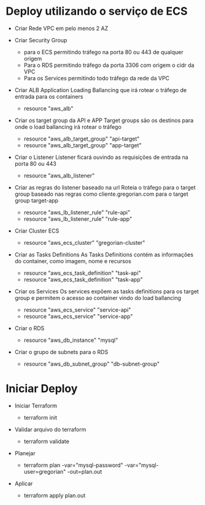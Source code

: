 # Deploy utilizando o serviço de ECS

- Criar Rede VPC em pelo menos 2 AZ

- Criar Security Group
  * para o ECS permitindo tráfego na porta 80 ou 443 de qualquer origem
  * Para o RDS permitindo tráfego da porta 3306 com origem o cidr da VPC
  * Para os Services permitindo todo tráfego da rede da VPC

- Criar ALB
Application Loading Ballancing que irá rotear o tráfego de entrada para os containers
  * resource "aws_alb"

- Criar os target group da API e APP
Target groups são os destinos para onde o load ballancing irá rotear o tráfego
  * resource "aws_alb_target_group" "api-target"
  * resource "aws_alb_target_group" "app-target"

- Criar o Listener
Listener ficará ouvindo as requisições de entrada na porta 80 ou 443
  * resource "aws_alb_listener"

- Criar as regras do listener baseado na url
Roteia o tráfego para o target group baseado nas regras como cliente.gregorian.com para o target group target-app
  * resource "aws_lb_listener_rule" "rule-api" 
  * resource "aws_lb_listener_rule" "rule-app"

- Criar Cluster ECS
  * resource "aws_ecs_cluster" "gregorian-cluster"

- Criar as Tasks Definitions
As Tasks Definitions contém as informações do container, como imagem, nome e recursos
  * resource "aws_ecs_task_definition" "task-api"
  * resource "aws_ecs_task_definition" "task-app"

- Criar os Services
Os services expõem as tasks definitions para os target group e permitem o acesso ao container vindo do load ballancing
  * resource "aws_ecs_service" "service-api"
  * resource "aws_ecs_service" "service-app"

- Criar o RDS
  * resource "aws_db_instance" "mysql"

- Criar o grupo de subnets para o RDS
  * resource "aws_db_subnet_group" "db-subnet-group"


# Iniciar Deploy

- Iniciar Terraform
  * terraform init

- Validar arquivo do terraform
  * terraform validate

- Planejar
  * terraform plan -var="mysql-password" -var="mysql-user=gregorian" -out=plan.out

- Aplicar
  * terraform apply plan.out
